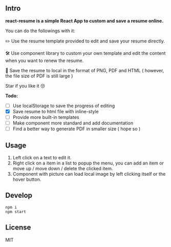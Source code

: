 ## Intro

**react-resume is a simple React App to custom and save a resume online.**

You can do the followings with it:

✏️ Use the resume template provided  to edit and save your resume directly.

🛠 Use component library to custom your own template and edit the content when you want to renew the resume.

📨 Save the resume to local in the format of PNG, PDF and HTML ( however, the file size of PDF is still large )

Star if you like it 😚

**Todo:**

- [ ] Use localStorage to save the progress of editing
- [x] Save resume to html file with inline-style
- [ ] Provide more built-in templates
- [ ] Make component more standard and add documentation
- [ ] Find a better way to generate PDF in smaller size ( hope so )

## Usage

1. Left click on a text to edit it.
2. Right click on a item in a list to popup the menu, you can add an item or move up / move down / delete the clicked item.
3. Component with picture can load local image by left clicking itself or the hover button.

## Develop

```shell
npm i
npm start
```

## License

MIT

